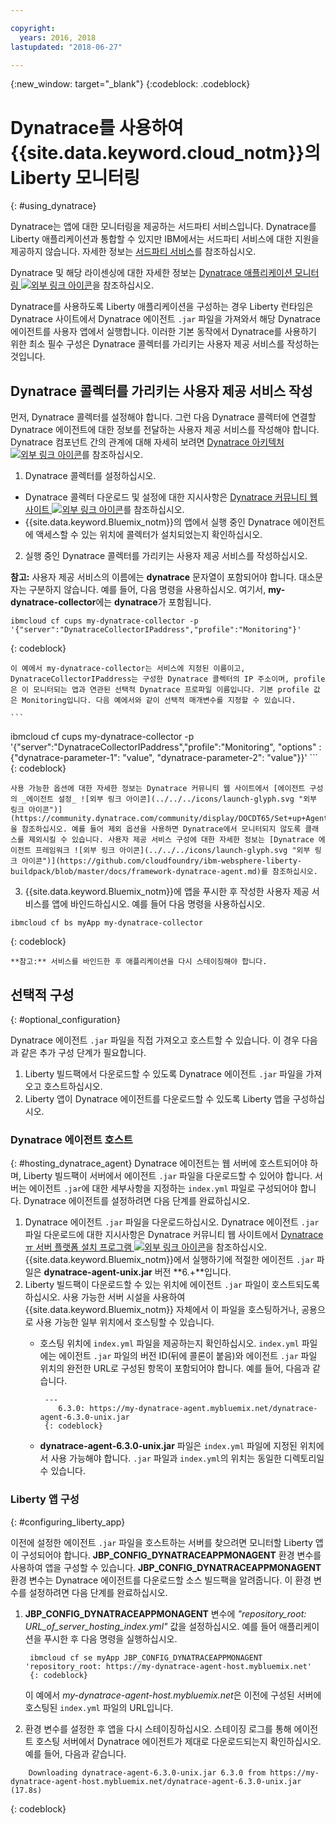 ```yaml
---

copyright:
  years: 2016, 2018
lastupdated: "2018-06-27"

---
```


{:new_window: target="_blank"}
{:codeblock: .codeblock}

# Dynatrace를 사용하여 {{site.data.keyword.cloud_notm}}의 Liberty 모니터링
{: #using_dynatrace}

Dynatrace는 앱에 대한 모니터링을 제공하는 서드파티 서비스입니다. Dynatrace를 Liberty 애플리케이션과 통합할 수 있지만 IBM에서는 서드파티 서비스에 대한 지원을 제공하지 않습니다. 자세한 정보는 [서드파티 서비스](../../common/buildpackSupport.html#third-party)를 참조하십시오.

Dynatrace 및 해당 라이센싱에 대한 자세한 정보는 [Dynatrace 애플리케이션 모니터링 ![외부 링크 아이콘](../../../icons/launch-glyph.svg "외부 링크 아이콘")](http://www.dynatrace.com/en/products/application-monitoring.html)을 참조하십시오.

Dynatrace를 사용하도록 Liberty 애플리케이션을 구성하는 경우
Liberty 런타임은 Dynatrace 사이트에서 Dynatrace 에이전트 `.jar` 파일을 가져와서 해당 Dynatrace 에이전트를
사용자 앱에서 실행합니다.  이러한 기본 동작에서
Dynatrace를 사용하기 위한 최소 필수 구성은 Dynatrace 콜렉터를 가리키는
사용자 제공 서비스를 작성하는 것입니다.

## Dynatrace 콜렉터를 가리키는 사용자 제공 서비스 작성

먼저, Dynatrace 콜렉터를 설정해야 합니다.  그런 다음 Dynatrace 콜렉터에 연결할 Dynatrace 에이전트에 대한 정보를 전달하는
사용자 제공 서비스를 작성해야 합니다. Dynatrace 컴포넌트 간의 관계에 대해 자세히 보려면 [Dynatrace 아키텍처 ![외부 링크 아이콘](../../../icons/launch-glyph.svg "외부 링크 아이콘")](https://community.dynatrace.com/community/display/DOCDT65/Architecture)를 참조하십시오.

1. Dynatrace 콜렉터를 설정하십시오.
  * Dynatrace 콜렉터 다운로드 및 설정에 대한 지시사항은 [Dynatrace 커뮤니티 웹 사이트 ![외부 링크 아이콘](../../../icons/launch-glyph.svg "외부 링크 아이콘")](https://community.dynatrace.com/community/display/EVAL/Step+3+-+Connect+Agent+to+Dynatrace)를 참조하십시오.
  * {{site.data.keyword.Bluemix_notm}}의 앱에서 실행 중인 Dynatrace 에이전트에 액세스할 수 있는 위치에 콜렉터가 설치되었는지 확인하십시오.
2. 실행 중인 Dynatrace 콜렉터를 가리키는 사용자 제공 서비스를 작성하십시오.

  **참고:** 사용자 제공 서비스의 이름에는 **dynatrace** 문자열이 포함되어야 합니다. 대소문자는 구분하지 않습니다. 예를 들어, 다음 명령을 사용하십시오. 여기서, **my-dynatrace-collector**에는 **dynatrace**가 포함됩니다.
  ```
  ibmcloud cf cups my-dynatrace-collector -p '{"server":"DynatraceCollectorIPaddress","profile":"Monitoring"}'
  ```
  {: codeblock}

    이 예에서 my-dynatrace-collector는 서비스에 지정된 이름이고, DynatraceCollectorIPaddress는 구성한 Dynatrace 콜렉터의 IP 주소이며, profile은 이 모니터되는 앱과 연관된 선택적 Dynatrace 프로파일 이름입니다. 기본 profile 값은 Monitoring입니다. 다음 예에서와 같이 선택적 매개변수를 지정할 수 있습니다.

    ```
ibmcloud cf cups my-dynatrace-collector -p '{"server":"DynatraceCollectorIPaddress","profile":"Monitoring",
                      "options" : {"dynatrace-parameter-1": "value",
                                   "dynatrace-parameter-2": "value"}}'
    ```
    {: codeblock}

    사용 가능한 옵션에 대한 자세한 정보는 Dynatrace 커뮤니티 웹 사이트에서 [에이전트 구성의 _에이전트 설정_ ![외부 링크 아이콘](../../../icons/launch-glyph.svg "외부 링크 아이콘")](https://community.dynatrace.com/community/display/DOCDT65/Set+up+Agents)을 참조하십시오. 예를 들어 제외 옵션을 사용하면 Dynatrace에서 모니터되지 않도록 클래스를 제외시킬 수 있습니다. 사용자 제공 서비스 구성에 대한 자세한 정보는 [Dynatrace 에이전트 프레임워크 ![외부 링크 아이콘](../../../icons/launch-glyph.svg "외부 링크 아이콘")](https://github.com/cloudfoundry/ibm-websphere-liberty-buildpack/blob/master/docs/framework-dynatrace-agent.md)를 참조하십시오.

3. {{site.data.keyword.Bluemix_notm}}에 앱을 푸시한 후 작성한 사용자 제공 서비스를 앱에 바인드하십시오. 예를 들어 다음 명령을 사용하십시오.
  ```
  ibmcloud cf bs myApp my-dynatrace-collector
  ```
  {: codeblock}

    **참고:** 서비스를 바인드한 후 애플리케이션을 다시 스테이징해야 합니다.

## 선택적 구성
{: #optional_configuration}

Dynatrace 에이전트 `.jar` 파일을 직접 가져오고 호스트할 수 있습니다.  이 경우 다음과 같은
추가 구성 단계가 필요합니다.
1. Liberty 빌드팩에서 다운로드할 수 있도록 Dynatrace 에이전트 `.jar` 파일을 가져오고 호스트하십시오.
2. Liberty 앱이 Dynatrace 에이전트를 다운로드할 수 있도록 Liberty 앱을 구성하십시오.

### Dynatrace 에이전트 호스트
{: #hosting_dynatrace_agent}
Dynatrace 에이전트는 웹 서버에 호스트되어야 하며, Liberty 빌드팩이 서버에서 에이전트 `.jar` 파일을 다운로드할 수 있어야 합니다. 서버는 에이전트 `.jar`에 대한 세부사항을 지정하는 `index.yml` 파일로 구성되어야 합니다. Dynatrace 에이전트를 설정하려면 다음 단계를 완료하십시오.
  1. Dynatrace 에이전트 `.jar` 파일을 다운로드하십시오. Dynatrace 에이전트 `.jar` 파일 다운로드에 대한 지시사항은 Dynatrace 커뮤니티 웹 사이트에서 [Dynatraceㅠ 서버 플랫폼 설치 프로그램 ![외부 링크 아이콘](../../../icons/launch-glyph.svg "외부 링크 아이콘")](https://community.dynatrace.com/community/display/EVAL/Step+1+-+Download+and+install+Dynatrace)을 참조하십시오. {{site.data.keyword.Bluemix_notm}}에서 실행하기에 적절한 에이전트 `.jar` 파일은 **dynatrace-agent-unix.jar** 버전 **6.+**입니다.
  2. Liberty 빌드팩이 다운로드할 수 있는 위치에 에이전트 `.jar` 파일이 호스트되도록 하십시오. 사용 가능한 서버 시설을 사용하여 {{site.data.keyword.Bluemix_notm}} 자체에서 이 파일을 호스팅하거나, 공용으로 사용 가능한 일부 위치에서 호스팅할 수 있습니다.
     * 호스팅 위치에 `index.yml` 파일을 제공하는지 확인하십시오. `index.yml` 파일에는 에이전트 `.jar` 파일의 버전 ID(뒤에 콜론이 붙음)와 에이전트 `.jar` 파일 위치의 완전한 URL로 구성된 항목이 포함되어야 합니다. 예를 들어, 다음과 같습니다.

            ---
               6.3.0: https://my-dynatrace-agent.mybluemix.net/dynatrace-agent-6.3.0-unix.jar
            {: codeblock}

     * **dynatrace-agent-6.3.0-unix.jar** 파일은 `index.yml` 파일에 지정된 위치에서 사용 가능해야 합니다. `.jar` 파일과 `index.yml`의 위치는 동일한 디렉토리일 수 있습니다.

### Liberty 앱 구성
{: #configuring_liberty_app}

이전에 설정한 에이전트 `.jar` 파일을 호스트하는 서버를 찾으려면 모니터할 Liberty 앱이 구성되어야 합니다. **JBP_CONFIG_DYNATRACEAPPMONAGENT** 환경 변수를 사용하여 앱을 구성할 수 있습니다. **JBP_CONFIG_DYNATRACEAPPMONAGENT** 환경 변수는 Dynatrace 에이전트를 다운로드할 소스 빌드팩을 알려줍니다. 이 환경 변수를 설정하려면 다음 단계를 완료하십시오.

1. **JBP_CONFIG_DYNATRACEAPPMONAGENT** 변수에 *"repository_root: URL_of_server_hosting_index.yml"* 값을 설정하십시오. 예를 들어 애플리케이션을 푸시한 후 다음 명령을 실행하십시오.

        ibmcloud cf se myApp JBP_CONFIG_DYNATRACEAPPMONAGENT 'repository_root: https://my-dynatrace-agent-host.mybluemix.net'
        {: codeblock}

    이 예에서 *my-dynatrace-agent-host.mybluemix.net*은 이전에 구성된 서버에 호스팅된 `index.yml` 파일의 URL입니다.

2. 환경 변수를 설정한 후 앱을 다시 스테이징하십시오. 스테이징 로그를 통해 에이전트 호스팅 서버에서 Dynatrace 에이전트가 제대로 다운로드되는지 확인하십시오. 예를 들어, 다음과 같습니다.
```
    Downloading dynatrace-agent-6.3.0-unix.jar 6.3.0 from https://my-dynatrace-agent-host.mybluemix.net/dynatrace-agent-6.3.0-unix.jar (17.8s)
```
{: codeblock}
